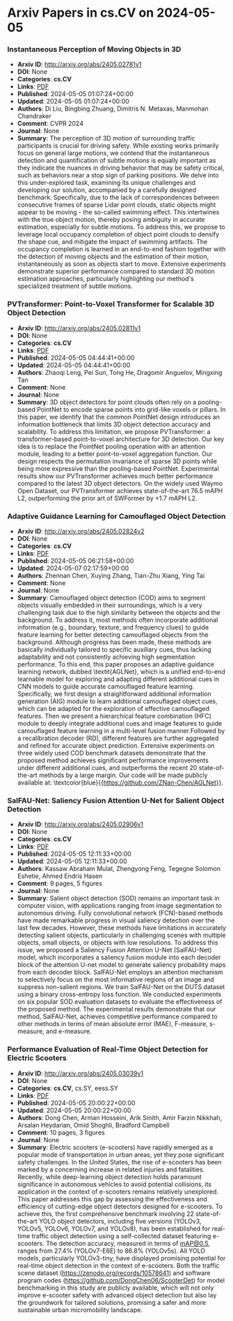# Arxiv Papers in cs.CV on 2024-05-05
### Instantaneous Perception of Moving Objects in 3D
- **Arxiv ID**: http://arxiv.org/abs/2405.02781v1
- **DOI**: None
- **Categories**: **cs.CV**
- **Links**: [PDF](http://arxiv.org/pdf/2405.02781v1)
- **Published**: 2024-05-05 01:07:24+00:00
- **Updated**: 2024-05-05 01:07:24+00:00
- **Authors**: Di Liu, Bingbing Zhuang, Dimitris N. Metaxas, Manmohan Chandraker
- **Comment**: CVPR 2024
- **Journal**: None
- **Summary**: The perception of 3D motion of surrounding traffic participants is crucial for driving safety. While existing works primarily focus on general large motions, we contend that the instantaneous detection and quantification of subtle motions is equally important as they indicate the nuances in driving behavior that may be safety critical, such as behaviors near a stop sign of parking positions. We delve into this under-explored task, examining its unique challenges and developing our solution, accompanied by a carefully designed benchmark. Specifically, due to the lack of correspondences between consecutive frames of sparse Lidar point clouds, static objects might appear to be moving - the so-called swimming effect. This intertwines with the true object motion, thereby posing ambiguity in accurate estimation, especially for subtle motions. To address this, we propose to leverage local occupancy completion of object point clouds to densify the shape cue, and mitigate the impact of swimming artifacts. The occupancy completion is learned in an end-to-end fashion together with the detection of moving objects and the estimation of their motion, instantaneously as soon as objects start to move. Extensive experiments demonstrate superior performance compared to standard 3D motion estimation approaches, particularly highlighting our method's specialized treatment of subtle motions.



### PVTransformer: Point-to-Voxel Transformer for Scalable 3D Object Detection
- **Arxiv ID**: http://arxiv.org/abs/2405.02811v1
- **DOI**: None
- **Categories**: **cs.CV**
- **Links**: [PDF](http://arxiv.org/pdf/2405.02811v1)
- **Published**: 2024-05-05 04:44:41+00:00
- **Updated**: 2024-05-05 04:44:41+00:00
- **Authors**: Zhaoqi Leng, Pei Sun, Tong He, Dragomir Anguelov, Mingxing Tan
- **Comment**: None
- **Journal**: None
- **Summary**: 3D object detectors for point clouds often rely on a pooling-based PointNet to encode sparse points into grid-like voxels or pillars. In this paper, we identify that the common PointNet design introduces an information bottleneck that limits 3D object detection accuracy and scalability. To address this limitation, we propose PVTransformer: a transformer-based point-to-voxel architecture for 3D detection. Our key idea is to replace the PointNet pooling operation with an attention module, leading to a better point-to-voxel aggregation function. Our design respects the permutation invariance of sparse 3D points while being more expressive than the pooling-based PointNet. Experimental results show our PVTransformer achieves much better performance compared to the latest 3D object detectors. On the widely used Waymo Open Dataset, our PVTransformer achieves state-of-the-art 76.5 mAPH L2, outperforming the prior art of SWFormer by +1.7 mAPH L2.



### Adaptive Guidance Learning for Camouflaged Object Detection
- **Arxiv ID**: http://arxiv.org/abs/2405.02824v2
- **DOI**: None
- **Categories**: **cs.CV**
- **Links**: [PDF](http://arxiv.org/pdf/2405.02824v2)
- **Published**: 2024-05-05 06:21:58+00:00
- **Updated**: 2024-05-07 02:17:59+00:00
- **Authors**: Zhennan Chen, Xuying Zhang, Tian-Zhu Xiang, Ying Tai
- **Comment**: None
- **Journal**: None
- **Summary**: Camouflaged object detection (COD) aims to segment objects visually embedded in their surroundings, which is a very challenging task due to the high similarity between the objects and the background. To address it, most methods often incorporate additional information (e.g., boundary, texture, and frequency clues) to guide feature learning for better detecting camouflaged objects from the background. Although progress has been made, these methods are basically individually tailored to specific auxiliary cues, thus lacking adaptability and not consistently achieving high segmentation performance. To this end, this paper proposes an adaptive guidance learning network, dubbed \textit{AGLNet}, which is a unified end-to-end learnable model for exploring and adapting different additional cues in CNN models to guide accurate camouflaged feature learning. Specifically, we first design a straightforward additional information generation (AIG) module to learn additional camouflaged object cues, which can be adapted for the exploration of effective camouflaged features. Then we present a hierarchical feature combination (HFC) module to deeply integrate additional cues and image features to guide camouflaged feature learning in a multi-level fusion manner.Followed by a recalibration decoder (RD), different features are further aggregated and refined for accurate object prediction. Extensive experiments on three widely used COD benchmark datasets demonstrate that the proposed method achieves significant performance improvements under different additional cues, and outperforms the recent 20 state-of-the-art methods by a large margin. Our code will be made publicly available at: \textcolor{blue}{{https://github.com/ZNan-Chen/AGLNet}}.



### SalFAU-Net: Saliency Fusion Attention U-Net for Salient Object Detection
- **Arxiv ID**: http://arxiv.org/abs/2405.02906v1
- **DOI**: None
- **Categories**: **cs.CV**
- **Links**: [PDF](http://arxiv.org/pdf/2405.02906v1)
- **Published**: 2024-05-05 12:11:33+00:00
- **Updated**: 2024-05-05 12:11:33+00:00
- **Authors**: Kassaw Abraham Mulat, Zhengyong Feng, Tegegne Solomon Eshetie, Ahmed Endris Hasen
- **Comment**: 9 pages, 5 figures
- **Journal**: None
- **Summary**: Salient object detection (SOD) remains an important task in computer vision, with applications ranging from image segmentation to autonomous driving. Fully convolutional network (FCN)-based methods have made remarkable progress in visual saliency detection over the last few decades. However, these methods have limitations in accurately detecting salient objects, particularly in challenging scenes with multiple objects, small objects, or objects with low resolutions. To address this issue, we proposed a Saliency Fusion Attention U-Net (SalFAU-Net) model, which incorporates a saliency fusion module into each decoder block of the attention U-net model to generate saliency probability maps from each decoder block. SalFAU-Net employs an attention mechanism to selectively focus on the most informative regions of an image and suppress non-salient regions. We train SalFAU-Net on the DUTS dataset using a binary cross-entropy loss function. We conducted experiments on six popular SOD evaluation datasets to evaluate the effectiveness of the proposed method. The experimental results demonstrate that our method, SalFAU-Net, achieves competitive performance compared to other methods in terms of mean absolute error (MAE), F-measure, s-measure, and e-measure.



### Performance Evaluation of Real-Time Object Detection for Electric Scooters
- **Arxiv ID**: http://arxiv.org/abs/2405.03039v1
- **DOI**: None
- **Categories**: **cs.CV**, cs.SY, eess.SY
- **Links**: [PDF](http://arxiv.org/pdf/2405.03039v1)
- **Published**: 2024-05-05 20:00:22+00:00
- **Updated**: 2024-05-05 20:00:22+00:00
- **Authors**: Dong Chen, Arman Hosseini, Arik Smith, Amir Farzin Nikkhah, Arsalan Heydarian, Omid Shoghli, Bradford Campbell
- **Comment**: 10 pages, 3 figures
- **Journal**: None
- **Summary**: Electric scooters (e-scooters) have rapidly emerged as a popular mode of transportation in urban areas, yet they pose significant safety challenges. In the United States, the rise of e-scooters has been marked by a concerning increase in related injuries and fatalities. Recently, while deep-learning object detection holds paramount significance in autonomous vehicles to avoid potential collisions, its application in the context of e-scooters remains relatively unexplored. This paper addresses this gap by assessing the effectiveness and efficiency of cutting-edge object detectors designed for e-scooters. To achieve this, the first comprehensive benchmark involving 22 state-of-the-art YOLO object detectors, including five versions (YOLOv3, YOLOv5, YOLOv6, YOLOv7, and YOLOv8), has been established for real-time traffic object detection using a self-collected dataset featuring e-scooters. The detection accuracy, measured in terms of mAP@0.5, ranges from 27.4% (YOLOv7-E6E) to 86.8% (YOLOv5s). All YOLO models, particularly YOLOv3-tiny, have displayed promising potential for real-time object detection in the context of e-scooters. Both the traffic scene dataset (https://zenodo.org/records/10578641) and software program codes (https://github.com/DongChen06/ScooterDet) for model benchmarking in this study are publicly available, which will not only improve e-scooter safety with advanced object detection but also lay the groundwork for tailored solutions, promising a safer and more sustainable urban micromobility landscape.



